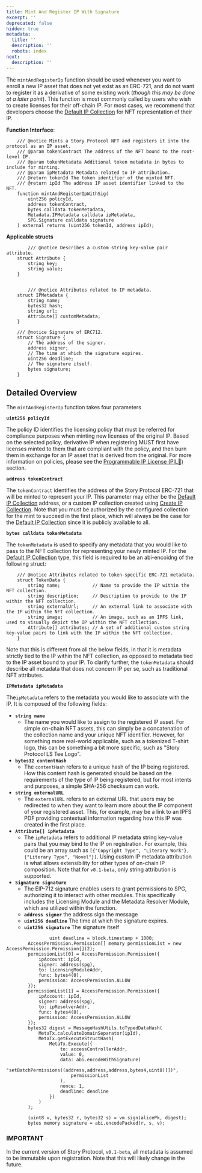 ```yaml
---
title: Mint And Register IP With Signature
excerpt: ''
deprecated: false
hidden: true
metadata:
  title: ''
  description: ''
  robots: index
next:
  description: ''
---
```

The `mintAndRegisterIp` function should be used whenever you want to enroll a new IP asset that does not yet exist as an ERC-721, and do not want to register it as a derivative of some existing work (_though this may be done at a later point_). This function is most commonly called by users who wish to create licenses for their off-chain IP. For most cases, we recommend that developers choose the [Default IP Collection](doc:default-ip-collection) for NFT representation of their IP.

**Function Interface**:

```
    /// @notice Mints a Story Protocol NFT and registers it into the protocol as an IP asset.
    /// @param tokenContract The address of the NFT bound to the root-level IP.
    /// @param tokenMetadata Additional token metadata in bytes to include for minting.
    /// @param ipMetadata Metadata related to IP attribution.
    /// @return tokenId The token identifier of the minted NFT.
    /// @return ipId The address IP asset identifier linked to the NFT.
    function mintAndRegisterIpWithSig(
        uint256 policyId,
        address tokenContract,
        bytes calldata tokenMetadata,
        Metadata.IPMetadata calldata ipMetadata,
        SPG.Signature calldata signature
    ) external returns (uint256 tokenId, address ipId);
```

**Applicable structs** 

```
		/// @notice Describes a custom string key-value pair attribute.
    struct Attribute {
        string key;
        string value;
    }


		/// @notice Attributes related to IP metadata.
    struct IPMetadata {
        string name;
        bytes32 hash;
        string url;
        Attribute[] customMetadata;
    }

    /// @notice Signature of ERC712.
    struct Signature {
        // The address of the signer.
        address signer;
        // The time at which the signature expires.
        uint256 deadline;
        // The signature itself.
        bytes signature;
    }

```

## Detailed Overview

The `mintAndRegisterIp` function takes four parameters

**`uint256 policyId`**

The policy ID identifies the licensing policy that must be referred for compliance purposes when minting new licenses of the original IP. Based on the selected policy, derivative IP when registering MUST first have licenses minted to them that are compliant with the policy, and then burn them in exchange for an IP asset that is derived from the original. For more information on policies, please see the [Programmable IP License (PIL💊)](doc:programmable-ip-license-pil) section.

**`address tokenContract`**

The `tokenContract` identifies the address of the Story Protocol ERC-721 that will be minted to represent your IP. This parameter may either be the [Default IP Collection](doc:default-ip-collection) address, or a custom IP collection created using [Create IP Collection](doc:ip-creation). Note that you must be authorized by the configured collection for the mint to succeed in the first place, which will always be the case for the [Default IP Collection](doc:default-ip-collection) since it is publicly available to all.

**`bytes calldata tokenMetadata`**

The `tokenMetadata` is used to specify any metadata that you would like to pass to the NFT collection for representing your newly minted IP. For the [Default IP Collection](doc:default-ip-collection) type, this field is required to be an abi-encoidng of the following struct:

```
    /// @notice Attributes related to token-specific ERC-721 metadata.
    struct TokenData {
        string name;            // Name to provide the IP within the NFT collection.
        string description;     // Description to provide to the IP within the NFT collection.
        string externalUrl;     // An external link to associate with the IP within the NFT collection.
        string image;           // An image, such as an IPFS link, used to visually depict the IP within the NFT collection.
        Attribute[] attributes; // A set of additional custom string key-value pairs to link with the IP within the NFT collection.
    }

```

Note that this is different from all the below fields, in that it is metadata strictly tied to the IP within the NFT collection, as opposed to metadata tied to the IP asset bound to your IP. To clarify further, the `tokenMetadata` should describe all metadata that does not concern IP per se, such as traditional NFT attributes.

**`IPMetadata ipMetadata`**

The`ipMetadata` refers to the metadata you would like to associate with the IP. It is composed of the following fields:

- **`string name`**
  - The name you would like to assign to the registered IP asset. For simple on-chain NFT assets, this can simply be a concatenation of the collection name and your unique NFT identifier. However, for something more real-world applicable, such as a tokenized T-shirt logo, this can be something a bit more specific, such as "Story Protocol LS Tee Logo".
- **`bytes32 contentHash`**
  - The `contentHash` refers to a unique hash of the IP being registered. How this content hash is generated should be based on the requirements of the type of IP being registered, but for most intents and purposes, a simple SHA-256 checksum can work.
- **`string externalURL`**
  - The `externalURL` refers to an external URL that users may be redirected to when they want to learn more about the IP component of your registered asset. This, for example, may be a link to an IPFS PDF providing contextual information regarding how this IP was created in the first place.
- **`Attribute[] ipMetadata`**
  - The `ipMetadata` refers to additional IP metadata string key-value pairs that you may bind to the IP on registration. For example, this could be an array such as `[{"Copyright Type", "Literary Work"}, {"Literary Type", "Novel"}]`. Using custom IP metadata attribution is what allows extensibility for other types of on-chain IP composition. Note that for `v0.1-beta`, only string attribution is supported.
- **`Signature signature`**
  - The EIP-712 signature enables users to grant permissions to SPG, authorizing it to interact with other modules. This specifically includes the Licensing Module and the Metadata Resolver Module, which are utilized within the function.
  - **`address signer`** the address sign the message
  - **`uint256 deadline`** The time at which the signature expires.
  - **`uint256 signature`** The signature itself

```
				uint deadline = block.timestamp + 1000;
        AccessPermission.Permission[] memory permissionList = new AccessPermission.Permission[](2);
        permissionList[0] = AccessPermission.Permission({
            ipAccount: ipId,
            signer: address(spg),
            to: licensingModuleAddr,
            func: bytes4(0),
            permission: AccessPermission.ALLOW
        });
        permissionList[1] = AccessPermission.Permission({
            ipAccount: ipId,
            signer: address(spg),
            to: ipResolverAddr,
            func: bytes4(0),
            permission: AccessPermission.ALLOW
        });
        bytes32 digest = MessageHashUtils.toTypedDataHash(
            MetaTx.calculateDomainSeparator(ipId),
            MetaTx.getExecuteStructHash(
                MetaTx.Execute({
                    to: accessControllerAddr,
                    value: 0,
                    data: abi.encodeWithSignature(
                        "setBatchPermissions((address,address,address,bytes4,uint8)[])",
                        permissionList
                    ),
                    nonce: 1,
                    deadline: deadline
                })
            )
        );

        (uint8 v, bytes32 r, bytes32 s) = vm.sign(alicePk, digest);
        bytes memory signature = abi.encodePacked(r, s, v);
```

### 

### IMPORTANT

In the current version of Story Protocol, `v0.1-beta`, all metadata is assumed to be immutable upon registration. Note that this will likely change in the future.